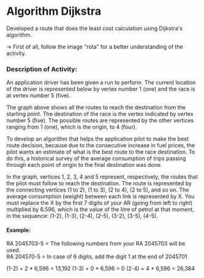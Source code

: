 # Algorithm Dijkstra
Developed a route that does the least cost calculation using Dijkstra's algorithm.

-> First of all, follow the image "rota" for a better understanding of the activity.

### Description of Activity:

An application driver has been given a run to perform. The current location of the driver is represented below by vertex number 1 (one) and the race is at vertex number 5 (five). 

The graph above shows all the routes to reach the destination from the starting point. The destination of the race is the vertex indicated by vertex number 5 (five). The possible routes are represented by the other vertices ranging from 1 (one), which is the origin, to 4 (four).  

To develop an algorithm that helps the application pilot to make the best route decision, because due to the consecutive increase in fuel prices, the pilot wants an estimate of what is the best route to the race destination. To do this, a historical survey of the average consumption of trips passing through each point of origin to the final destination was done.   

In the graph, vertices 1, 2, 3, 4 and 5 represent, respectively, the routes that the pilot must follow to reach the destination. The route is represented by the connecting vertices (1 to 2), (1 to 3), (2 to 4), (2 to 5), and so on. The average consumption (weight) between each link is represented by X. You must replace the X by the first 7 digits of your AR (going from left to right) multiplied by 6.596, which is the value of the litre of petrol at that moment, in the sequence: (1-2), (1-3), (2-4), (2-5), (3-2), (3-5), (4-5).   

  
#### Example:   

RA 2045703-5 = The following numbers from your RA 2045703 will be used.   
RA 204570-5 = In case of 6 digits, add the digit 1 at the end of 2045701   
 
(1-2) = 2 * 6,596 = 13,192 
(1-3) = 0 * 6,596 = 0 
(2-4) = 4 * 6,596 = 26,384 

